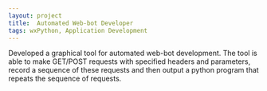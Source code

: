 ```yaml
---
layout: project
title:  Automated Web-bot Developer
tags: wxPython, Application Development
---
```

Developed a graphical tool for automated web-bot development. The tool is able
to make GET/POST requests with specified headers and parameters, record a
sequence of these requests and then output a python program that repeats
the sequence of requests.